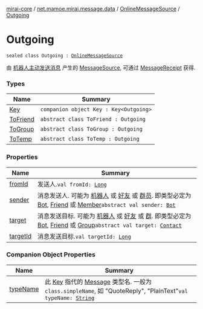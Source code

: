 [mirai-core](../../../index.md) / [net.mamoe.mirai.message.data](../../index.md) / [OnlineMessageSource](../index.md) / [Outgoing](./index.md)

# Outgoing

`sealed class Outgoing : `[`OnlineMessageSource`](../index.md)

由 [机器人主动发送消息](../../../net.mamoe.mirai.contact/-contact/send-message.md) 产生的 [MessageSource](../../-message-source/index.md), 可通过 [MessageReceipt](../../../net.mamoe.mirai.message/-message-receipt/index.md) 获得.

### Types

| Name | Summary |
|---|---|
| [Key](-key/index.md) | `companion object Key : Key<Outgoing>` |
| [ToFriend](-to-friend/index.md) | `abstract class ToFriend : Outgoing` |
| [ToGroup](-to-group/index.md) | `abstract class ToGroup : Outgoing` |
| [ToTemp](-to-temp/index.md) | `abstract class ToTemp : Outgoing` |

### Properties

| Name | Summary |
|---|---|
| [fromId](from-id.md) | 发送人.`val fromId: `[`Long`](https://kotlinlang.org/api/latest/jvm/stdlib/kotlin/-long/index.html) |
| [sender](sender.md) | 消息发送人. 可能为 [机器人](../../../net.mamoe.mirai/-bot/index.md) 或 [好友](../../../net.mamoe.mirai.contact/-friend/index.md) 或 [群员](../../../net.mamoe.mirai.contact/-member/index.md). 即类型必定为 [Bot](../../../net.mamoe.mirai/-bot/index.md), [Friend](../../../net.mamoe.mirai.contact/-friend/index.md) 或 [Member](../../../net.mamoe.mirai.contact/-member/index.md)`abstract val sender: `[`Bot`](../../../net.mamoe.mirai/-bot/index.md) |
| [target](target.md) | 消息发送目标. 可能为 [机器人](../../../net.mamoe.mirai/-bot/index.md) 或 [好友](../../../net.mamoe.mirai.contact/-friend/index.md) 或 [群](../../../net.mamoe.mirai.contact/-group/index.md). 即类型必定为 [Bot](../../../net.mamoe.mirai/-bot/index.md), [Friend](../../../net.mamoe.mirai.contact/-friend/index.md) 或 [Group](../../../net.mamoe.mirai.contact/-group/index.md)`abstract val target: `[`Contact`](../../../net.mamoe.mirai.contact/-contact/index.md) |
| [targetId](target-id.md) | 消息发送目标.`val targetId: `[`Long`](https://kotlinlang.org/api/latest/jvm/stdlib/kotlin/-long/index.html) |

### Companion Object Properties

| Name | Summary |
|---|---|
| [typeName](type-name.md) | 此 [Key](../../-message/-key/index.md) 指代的 [Message](../../-message/index.md) 类型名. 一般为 `class.simpleName`, 如 "QuoteReply", "PlainText"`val typeName: `[`String`](https://kotlinlang.org/api/latest/jvm/stdlib/kotlin/-string/index.html) |
